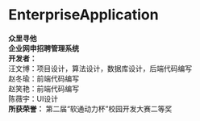 # EnterpriseApplication
**众里寻他**  
**企业网申招聘管理系统**  
**开发者：**  
  汪文博：项目设计，算法设计，数据库设计，后端代码编写  
  赵冬瑜：前端代码编写  
  赵笑艳：前端代码编写  
  陈薇宇：UI设计  
**所获荣誉：**
  第二届“软通动力杯”校园开发大赛二等奖
